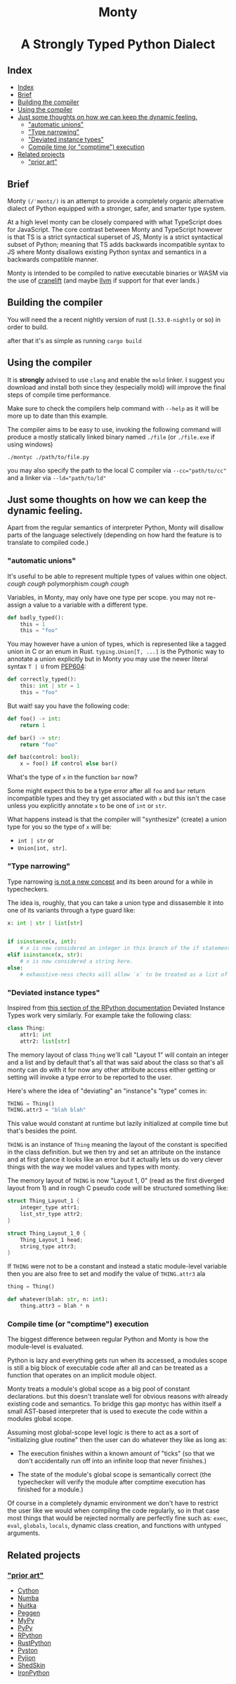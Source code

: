 <h1 align="center">Monty</h1>

<h1 align="center">A Strongly Typed Python Dialect</h1>

## Index

- [Index](#index)
- [Brief](#brief)
- [Building the compiler](#building-the-compiler)
- [Using the compiler](#using-the-compiler)
- [Just some thoughts on how we can keep the dynamic feeling.](#just-some-thoughts-on-how-we-can-keep-the-dynamic-feeling)
  - ["automatic unions"](#automatic-unions)
  - ["Type narrowing"](#type-narrowing)
  - ["Deviated instance types"](#deviated-instance-types)
  - [Compile time (or "comptime") execution](#compile-time-or-comptime-execution)
- [Related projects](#related-projects)
  - ["prior art"](#prior-art)

## Brief

Monty `(/ˈmɒntɪ/)` is an attempt to provide a completely organic alternative
dialect of Python equipped with a stronger, safer, and smarter type system.

At a high level monty can be closely compared with what TypeScript does for
JavaScript. The core contrast between Monty and TypeScript however is
that TS is a strict syntactical superset of JS, Monty is a strict syntactical
subset of Python; meaning that TS adds backwards incompatible syntax to JS
where Monty disallows existing Python syntax and semantics in a backwards
compatible manner.

Monty is intended to be compiled to native executable binaries or WASM via the
use of [cranelift] (and maybe [llvm] if support for that ever lands.)

## Building the compiler

You will need the a recent nightly version of rust (`1.53.0-nightly` or so) in order to build.

after that it's as simple as running `cargo build`

## Using the compiler

It is **strongly** advised to use `clang` and enable the `mold` linker.
I suggest you download and install both since they (especially mold) will
improve the final steps of compile time performance.

Make sure to check the compilers help command with `--help` as it will be more
up to date than this example.

The compiler aims to be easy to use, invoking the following command will produce
a mostly statically linked binary named `./file` (or `./file.exe` if using windows)

```
./montyc ./path/to/file.py
```

you may also specify the path to the local C compiler via `--cc="path/to/cc"`
and a linker via `--ld="path/to/ld"`

## Just some thoughts on how we can keep the dynamic feeling.

Apart from the regular semantics of interpreter Python, Monty will disallow
parts of the language selectively (depending on how hard the feature is to
translate to compiled code.)

### "automatic unions"

It's useful to be able to represent multiple types of values within one object.
_cough cough_ polymorphism _cough cough_

Variables, in Monty, may only have one type per scope.
you may not re-assign a value to a variable with a different type.

```py
def badly_typed():
    this = 1
    this = "foo"
```

You may however have a union of types, which is represented like a tagged union
in C or an enum in Rust. `typing.Union[T, ...]` is the Pythonic way to annotate
a union explicitly but in Monty you may use the newer literal syntax `T | U` from
[PEP604]:

```py
def correctly_typed():
    this: int | str = 1
    this = "foo"
```

But wait! say you have the following code:

```py
def foo() -> int:
    return 1

def bar() -> str:
    return "foo"

def baz(control: bool):
    x = foo() if control else bar()
```

What's the type of `x` in the function `bar` now?

Some might expect this to be a type error after all `foo` and `bar` return
incompatible types and they try get associated with `x` but this isn't the case
unless you explicitly annotate `x` to be one of `int` or `str`.

What happens instead is that the compiler will "synthesize" (create) a union
type for you so the type of `x` will be:

 * `int | str` or
 * `Union[int, str]`.

### "Type narrowing"

Type narrowing [is not a new concept][type-narrowing] and its been around for a while in typecheckers.

The idea is, roughly, that you can take a union type and dissasemble it into one of its
variants through a type guard like:

```py
x: int | str | list[str]


if isinstance(x, int):
    # x is now considered an integer in this branch of the if statement
elif isinstance(x, str):
    # x is now considered a string here.
else:
    # exhaustive-ness checks will allow `x` to be treated as a list of strings here.
```

### "Deviated instance types"

Inspired from [this section of the RPython documentation][rpython-instances] Deviated Instance Types
work very similarly. For example take the following class:

```py
class Thing:
    attr1: int
    attr2: list[str]
```

The memory layout of class `Thing` we'll call "Layout 1" will contain an integer and a list and by default
that's all that was said about the class so that's all monty can do with it for now any other attribute access
either getting or setting will invoke a type error to be reported to the user.

Here's where the idea of "deviating" an "instance"s "type" comes in:

```py
THING = Thing()
THING.attr3 = "blah blah"
```

This value would constant at runtime but lazily initialized at compile time but that's besides the point.

`THING` is an instance of `Thing` meaning the layout of the constant is specified in the class definition.
but we then try and set an attribute on the instance and at first glance it looks like an error but it actually
lets us do very clever things with the way we model values and types with monty.

The memory layout of `THING` is now "Layout 1, 0" (read as the first diverged layout from 1) and in rough
C pseudo code will be structured something like:

```c
struct Thing_Layout_1 {
    integer_type attr1;
    list_str_type attr2; 
}

struct Thing_Layout_1_0 {
    Thing_Layout_1 head;
    string_type attr3;
}
```

If `THING` were not to be a constant and instead a static module-level variable then you
are also free to set and modify the value of `THING.attr3` ala

```py
thing = Thing()

def whatever(blah: str, n: int):
    thing.attr3 = blah * n
```

### Compile time (or "comptime") execution

The biggest difference between regular Python and Monty is how the module-level
is evaluated.

Python is lazy and everything gets run when its accessed, a
modules scope is still a big block of executable code after all and can be treated
as a function that operates on an implicit module object.

Monty treats a module's global scope as a big pool of constant declarations.
but this doesn't translate well for obvious reasons with already existing code
and semantics. To bridge this gap montyc has within itself a small AST-based
interpreter that is used to execute the code within a modules global scope.

Assuming most global-scope level logic is there to act as a sort of 
"initializing glue routine" then the user can do whatever they like as long as:

  * The execution finishes within a known amount of "ticks" (so that we don't accidentally run off into an infinite loop that never finishes.)

  * The state of the module's global scope is semantically correct (the typechecker will verify the module after comptime execution has finished for a module.)


Of course in a completely dynamic environment we don't have to restrict the user
like we would when compiling the code regularly, so in that case most things that
would be rejected normally are perfectly fine such as: `exec`, `eval`, 
`globals`, `locals`, dynamic class creation, and functions with untyped arguments.

## Related projects

### ["prior art"](https://github.com/rust-lang/rfcs/blob/master/text/2333-prior-art.md)

- [Cython](https://github.com/cython/cython)
- [Numba](https://github.com/numba/numba)
- [Nuitka](https://github.com/Nuitka/Nuitka)
- [Peggen](https://github.com/gvanrossum/pegen)
- [MyPy](https://github.com/python/mypy)
- [PyPy](https://foss.heptapod.net/pypy/pypy)
- [RPython](https://foss.heptapod.net/pypy/pypy/-/tree/branch/default/rpython)
- [RustPython](https://github.com/RustPython/RustPython)
- [Pyston](https://github.com/pyston/pyston)
- [Pyjion](https://github.com/tonybaloney/Pyjion)
- [ShedSkin](https://github.com/shedskin/shedskin)
- [IronPython](https://github.com/IronLanguages/ironpython3)

[cranelift]: https://github.com/bytecodealliance/wasmtime/tree/main/cranelift
[llvm]: https://llvm.org/

[PEP604]: https://www.python.org/dev/peps/pep-0604/

[rpython-instances]: https://rpython.readthedocs.io/en/latest/translation.html#user-defined-classes-and-instances
[type-narrowing]: https://www.python.org/dev/peps/pep-0647/#id3
